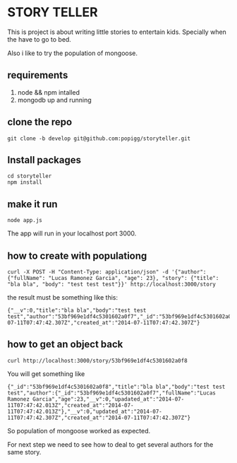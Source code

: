 STORY TELLER
============

This is project is about writing little stories to entertain kids. Specially when the have to go to bed.

Also i like to try the population of mongoose.

## requirements
1. node && npm intalled
2. mongodb up and running

## clone the repo
```
git clone -b develop git@github.com:popigg/storyteller.git
```

## Install packages
```
cd storyteller
npm install
```

## make it run
```
node app.js
```

The app will run in your localhost port 3000.

## how to create with populationg
```
curl -X POST -H "Content-Type: application/json" -d '{"author": {"fullName": "Lucas Ramonez Garcia", "age": 23}, "story": {"title": "bla bla", "body": "test test test"}}' http://localhost:3000/story
```

the result must be something like this:

```
{"__v":0,"title":"bla bla","body":"test test test","author":"53bf969e1df4c5301602a0f7","_id":"53bf969e1df4c5301602a0f8","updated_at":"2014-07-11T07:47:42.307Z","created_at":"2014-07-11T07:47:42.307Z"}
```

## how to get an object back
```
curl http://localhost:3000/story/53bf969e1df4c5301602a0f8
```

You will get something like
```
{"_id":"53bf969e1df4c5301602a0f8","title":"bla bla","body":"test test test","author":{"_id":"53bf969e1df4c5301602a0f7","fullName":"Lucas Ramonez Garcia","age":23,"__v":0,"upadated_at":"2014-07-11T07:47:42.013Z","created_at":"2014-07-11T07:47:42.013Z"},"__v":0,"updated_at":"2014-07-11T07:47:42.307Z","created_at":"2014-07-11T07:47:42.307Z"}
```

So population of mongoose worked as expected.

For next step we need to see how to deal to get several authors for the same story.